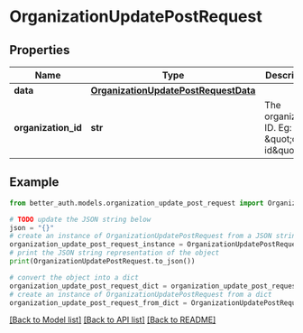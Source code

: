 # OrganizationUpdatePostRequest


## Properties

Name | Type | Description | Notes
------------ | ------------- | ------------- | -------------
**data** | [**OrganizationUpdatePostRequestData**](OrganizationUpdatePostRequestData.md) |  | 
**organization_id** | **str** | The organization ID. Eg: \&quot;org-id\&quot; | [optional] 

## Example

```python
from better_auth.models.organization_update_post_request import OrganizationUpdatePostRequest

# TODO update the JSON string below
json = "{}"
# create an instance of OrganizationUpdatePostRequest from a JSON string
organization_update_post_request_instance = OrganizationUpdatePostRequest.from_json(json)
# print the JSON string representation of the object
print(OrganizationUpdatePostRequest.to_json())

# convert the object into a dict
organization_update_post_request_dict = organization_update_post_request_instance.to_dict()
# create an instance of OrganizationUpdatePostRequest from a dict
organization_update_post_request_from_dict = OrganizationUpdatePostRequest.from_dict(organization_update_post_request_dict)
```
[[Back to Model list]](../README.md#documentation-for-models) [[Back to API list]](../README.md#documentation-for-api-endpoints) [[Back to README]](../README.md)


